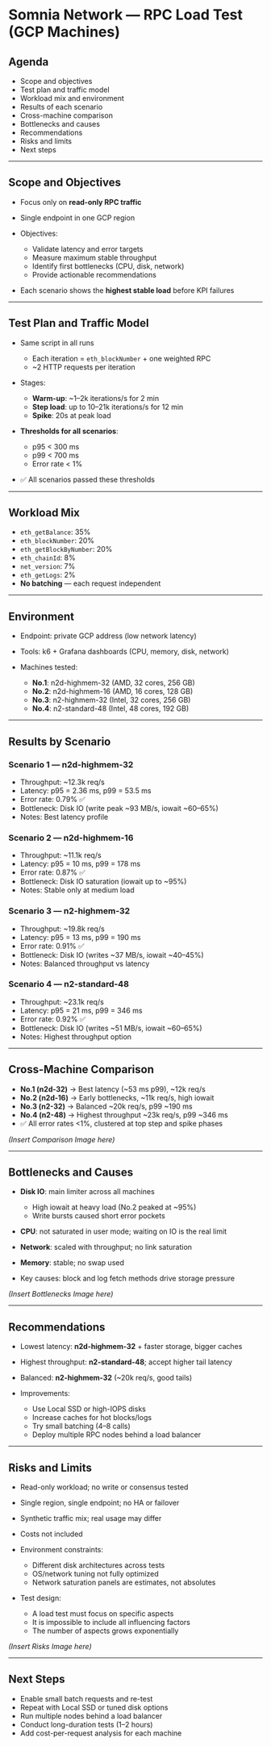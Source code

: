 # Somnia Network — RPC Load Test (GCP Machines)

## Agenda

* Scope and objectives
* Test plan and traffic model
* Workload mix and environment
* Results of each scenario
* Cross-machine comparison
* Bottlenecks and causes
* Recommendations
* Risks and limits
* Next steps

---

## Scope and Objectives

* Focus only on **read-only RPC traffic**
* Single endpoint in one GCP region
* Objectives:

  * Validate latency and error targets
  * Measure maximum stable throughput
  * Identify first bottlenecks (CPU, disk, network)
  * Provide actionable recommendations
* Each scenario shows the **highest stable load** before KPI failures

---

## Test Plan and Traffic Model

* Same script in all runs

  * Each iteration = `eth_blockNumber` + one weighted RPC
  * ~2 HTTP requests per iteration
* Stages:

  * **Warm-up**: ~1–2k iterations/s for 2 min
  * **Step load**: up to 10–21k iterations/s for 12 min
  * **Spike**: 20s at peak load
* **Thresholds for all scenarios**:

  * p95 < 300 ms
  * p99 < 700 ms
  * Error rate < 1%
* ✅ All scenarios passed these thresholds

---

## Workload Mix

* `eth_getBalance`: 35%
* `eth_blockNumber`: 20%
* `eth_getBlockByNumber`: 20%
* `eth_chainId`: 8%
* `net_version`: 7%
* `eth_getLogs`: 2%
* **No batching** — each request independent

---

## Environment

* Endpoint: private GCP address (low network latency)
* Tools: k6 + Grafana dashboards (CPU, memory, disk, network)
* Machines tested:

  * **No.1**: n2d-highmem-32 (AMD, 32 cores, 256 GB)
  * **No.2**: n2d-highmem-16 (AMD, 16 cores, 128 GB)
  * **No.3**: n2-highmem-32 (Intel, 32 cores, 256 GB)
  * **No.4**: n2-standard-48 (Intel, 48 cores, 192 GB)

---

## Results by Scenario

### Scenario 1 — n2d-highmem-32

* Throughput: ~12.3k req/s
* Latency: p95 = 2.36 ms, p99 = 53.5 ms
* Error rate: 0.79% ✅
* Bottleneck: Disk IO (write peak ~93 MB/s, iowait ~60–65%)
* Notes: Best latency profile

### Scenario 2 — n2d-highmem-16

* Throughput: ~11.1k req/s
* Latency: p95 = 10 ms, p99 = 178 ms
* Error rate: 0.87% ✅
* Bottleneck: Disk IO saturation (iowait up to ~95%)
* Notes: Stable only at medium load

### Scenario 3 — n2-highmem-32

* Throughput: ~19.8k req/s
* Latency: p95 = 13 ms, p99 = 190 ms
* Error rate: 0.91% ✅
* Bottleneck: Disk IO (writes ~37 MB/s, iowait ~40–45%)
* Notes: Balanced throughput vs latency

### Scenario 4 — n2-standard-48

* Throughput: ~23.1k req/s
* Latency: p95 = 21 ms, p99 = 346 ms
* Error rate: 0.92% ✅
* Bottleneck: Disk IO (writes ~51 MB/s, iowait ~60–65%)
* Notes: Highest throughput option

---

## Cross-Machine Comparison

* **No.1 (n2d-32)** → Best latency (~53 ms p99), ~12k req/s
* **No.2 (n2d-16)** → Early bottlenecks, ~11k req/s, high iowait
* **No.3 (n2-32)** → Balanced ~20k req/s, p99 ~190 ms
* **No.4 (n2-48)** → Highest throughput ~23k req/s, p99 ~346 ms
* ✅ All error rates <1%, clustered at top step and spike phases

*(Insert Comparison Image here)*

---

## Bottlenecks and Causes

* **Disk IO**: main limiter across all machines

  * High iowait at heavy load (No.2 peaked at ~95%)
  * Write bursts caused short error pockets
* **CPU**: not saturated in user mode; waiting on IO is the real limit
* **Network**: scaled with throughput; no link saturation
* **Memory**: stable; no swap used
* Key causes: block and log fetch methods drive storage pressure

*(Insert Bottlenecks Image here)*

---

## Recommendations

* Lowest latency: **n2d-highmem-32** + faster storage, bigger caches
* Highest throughput: **n2-standard-48**; accept higher tail latency
* Balanced: **n2-highmem-32** (~20k req/s, good tails)
* Improvements:

  * Use Local SSD or high-IOPS disks
  * Increase caches for hot blocks/logs
  * Try small batching (4–8 calls)
  * Deploy multiple RPC nodes behind a load balancer

---

## Risks and Limits

* Read-only workload; no write or consensus tested
* Single region, single endpoint; no HA or failover
* Synthetic traffic mix; real usage may differ
* Costs not included
* Environment constraints:

  * Different disk architectures across tests
  * OS/network tuning not fully optimized
  * Network saturation panels are estimates, not absolutes
* Test design:

  * A load test must focus on specific aspects
  * It is impossible to include all influencing factors
  * The number of aspects grows exponentially

*(Insert Risks Image here)*

---

## Next Steps

* Enable small batch requests and re-test
* Repeat with Local SSD or tuned disk options
* Run multiple nodes behind a load balancer
* Conduct long-duration tests (1–2 hours)
* Add cost-per-request analysis for each machine

